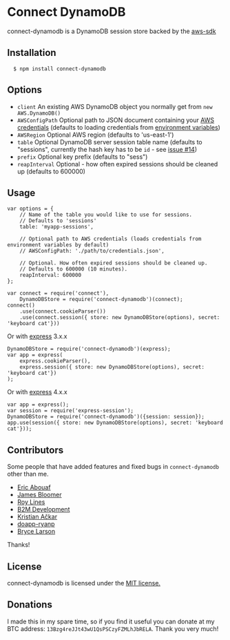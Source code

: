 # Connect DynamoDB

connect-dynamodb is a DynamoDB session store backed by the [aws-sdk](https://github.com/aws/aws-sdk-js)

## Installation

	  $ npm install connect-dynamodb

## Options
  
  - `client` An existing AWS DynamoDB object you normally get from `new AWS.DynamoDB()`
  - `AWSConfigPath` Optional path to JSON document containing your [AWS credentials](http://docs.aws.amazon.com/AWSJavaScriptSDK/guide/node-configuring.html#Credentials_from_Disk) (defaults to loading credentials from [environment variables](http://docs.aws.amazon.com/AWSJavaScriptSDK/guide/node-configuring.html#Credentials_from_Environment_Variables))
  - `AWSRegion` Optional AWS region (defaults to 'us-east-1')
  - `table` Optional DynamoDB server session table name (defaults to "sessions", currently the hash key has to be `id` - see [issue #14](https://github.com/ca98am79/connect-dynamodb/issues/14))
  - `prefix` Optional key prefix (defaults to "sess")
  - `reapInterval` Optional - how often expired sessions should be cleaned up (defaults to 600000)

## Usage

	var options = {
		// Name of the table you would like to use for sessions.
		// Defaults to 'sessions'
	  	table: 'myapp-sessions',
	
		// Optional path to AWS credentials (loads credentials from environment variables by default)
  	  	// AWSConfigPath: './path/to/credentials.json',
	  
	  	// Optional. How often expired sessions should be cleaned up.
  	  	// Defaults to 600000 (10 minutes).
  	  	reapInterval: 600000
	};
	
	var connect = require('connect'),
		DynamoDBStore = require('connect-dynamodb')(connect);
	connect()
		.use(connect.cookieParser())
		.use(connect.session({ store: new DynamoDBStore(options), secret: 'keyboard cat'}))

 Or with [express](http://expressjs.com/) 3.x.x
 	
 	DynamoDBStore = require('connect-dynamodb')(express);
 	var app = express(
		express.cookieParser(), 
		express.session({ store: new DynamoDBStore(options), secret: 'keyboard cat'})
	);
	
Or with [express](http://expressjs.com/) 4.x.x
 	
 	var app = express();
 	var session = require('express-session');
 	DynamoDBStore = require('connect-dynamodb')({session: session});
 	app.use(session({ store: new DynamoDBStore(options), secret: 'keyboard cat'}));

## Contributors

Some people that have added features and fixed bugs in `connect-dynamodb` other than me.

* [Eric Abouaf](https://github.com/neyric)
* [James Bloomer](https://github.com/jamesbloomer)
* [Roy Lines](https://github.com/roylines)
* [B2M Development](https://github.com/b2mdevelopment)
* [Kristian Ačkar](https://github.com/kristian-ackar)
* [doapp-ryanp](https://github.com/doapp-ryanp)
* [Bryce Larson](https://github.com/bryce-larson)

Thanks!

## License

connect-dynamodb is licensed under the [MIT license.](https://github.com/ca98am79/connect-dynamodb/blob/master/LICENSE.txt)

## Donations

I made this in my spare time, so if you find it useful you can donate at my BTC address: `13Bzg4reJJt43wU1QsPSCzyFZMLhJbRELA`. Thank you very much!

